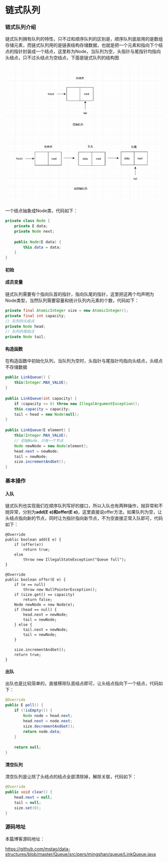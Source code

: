 # 链式队列

### 链式队列介绍
链式队列拥有队列的特性，只不过和顺序队列的区别是，顺序队列底层用的是数组存储元素，而链式队列用的是链表结构存储数据，也就是把一个元素和指向下个结点的指针封装成一个结点，这里称为Node，当队列为空，头指针与尾指针均指向头结点，只不过头结点为空结点，下面是链式队列的结构图

![image](https://github.com/ZZULI-TECH/interview/blob/master/images/LinkQueue.png)

一个结点抽象成Node类，代码如下：

```java
private class Node {
    private E data;
    private Node next;

    public Node(E data) {
        this.data = data;
    }
}
```
<!-- more -->

#### 初始

#### 成员变量

链式队列需要有个指向队首的指针，指向队尾的指针，这里把这两个均声明为Node类型，当然队列需要容量和统计队列内元素的个数，代码如下：

```java
private final AtomicInteger size = new AtomicInteger();
private final int capacity;
// 队列的头结点
private Node head;
// 队列的尾结点
private Node tail;

```

#### 构造函数

在构造函数中初始化队列，当队列为空时，头指针与尾指针均指向头结点，头结点不存储数据


```java
public LinkQueue() {
    this(Integer.MAX_VALUE);
}

public LinkQueue(int capacity) {
    if (capacity <= 0) throw new IllegalArgumentException();
    this.capacity = capacity;
    tail = head = new Node(null);
}

public LinkQueue(E element) {
    this(Integer.MAX_VALUE);
    // 初始Node，只有一个节点
    Node newNode = new Node(element);
    head.next = newNode;
    tail = newNode;
    size.incrementAndGet();
}
```

### 基本操作

#### 入队
链式队列也实现我们在顺序队列写好的接口，所以入队也有两种操作，抛异常和不抛异常，分别为**add(E e)**和**offer(E e)**，这里直接说offer方法，如果队列为空，让头结点指向新的节点，同时让为指针指向新节点，不为空直接正常入队即可，代码如下：

```
@Override
public boolean add(E e) {
    if (offer(e))
        return true;
    else
        throw new IllegalStateException("Queue full");
}

@Override
public boolean offer(E e) {
    if (e == null)
        throw new NullPointerException();
    if (size.get() == capacity)
        return false;
    Node newNode = new Node(e);
    if (head == null) {
        head.next = newNode;
        tail = newNode;
    } else {
        tail.next = newNode;
        tail = newNode;
    }

    size.incrementAndGet();
    return true;
}
```


#### 出队

出队也是比较简单的，直接移除队首结点即可，让头结点指向下一个结点，代码如下：


```java
@Override
public E poll() {
    if (!isEmpty()) {
        Node node = head.next;
        head.next = node.next;
        size.decrementAndGet();
        return node.data;
    }

    return null;
}
```

#### 清空队列

清空队列是让除了头结点的结点全部清除掉，解除关联，代码如下：

```java
@Override
public void clear() {
    head.next = null;
    tail = null;
    size.set(0);
}

```

### 源码地址

本篇博客源码地址：

https://github.com/mstao/data-structures/blob/master/Queue/src/pers/mingshan/queue/LinkQueue.java